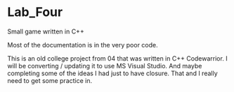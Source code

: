 # Lab_Four
Small game written in C++

Most of the documentation is in the very poor code.

This is an old college project from 04 that was written in C++ Codewarrior. I will be converting / updating it to use MS Visual Studio.
And maybe completing some of the ideas I had just to have closure. That and I really need to get some practice in. 
